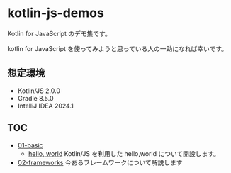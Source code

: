 # kotlin-js-demos

Kotlin for JavaScript のデモ集です。

kotlin for JavaScript を使ってみようと思っている人の一助になれば幸いです。

## 想定環境

- Kotlin/JS 2.0.0
- Gradle 8.5.0
- IntelliJ IDEA 2024.1

## TOC

- [01-basic](01-basic/README.md)
  - [hello, world](01-basic/01-hello-world/README.md) Kotlin/JS を利用した hello,world について開設します。
- [02-frameworks](02-frameworks/README.md) 今あるフレームワークについて解説します
